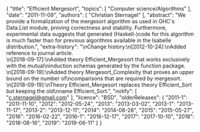 {
    "title": "Efficient Mergesort",
    "topics": [
        "Computer science/Algorithms"
    ],
    "date": "2011-11-09",
    "authors": [
        "Christian Sternagel"
    ],
    "abstract": "We provide a formalization of the mergesort algorithm as used in GHC's Data.List module, proving correctness and stability. Furthermore, experimental data suggests that generated (Haskell-)code for this algorithm is much faster than for previous algorithms available in the Isabelle distribution.",
    "extra-history": "\nChange history:\n[2012-10-24]:\nAdded reference to journal article.<br>\n[2018-09-17]:\nAdded theory Efficient_Mergesort that works exclusively with the mutual\ninduction schemas generated by the function package.<br>\n[2018-09-19]:\nAdded theory Mergesort_Complexity that proves an upper bound on the number of\ncomparisons that are required by mergesort.<br>\n[2018-09-19]:\nTheory Efficient_Mergesort replaces theory Efficient_Sort but keeping the old\nname Efficient_Sort.",
    "notify": [
        "c.sternagel@gmail.com"
    ],
    "licence": "BSD",
    "olderReleases": {
        "2011-1": "2011-11-10",
        "2012": "2012-05-24",
        "2013": "2013-03-02",
        "2013-1": "2013-11-17",
        "2013-2": "2013-12-11",
        "2014": "2014-08-28",
        "2015": "2015-05-27",
        "2016": "2016-02-22",
        "2016-1": "2016-12-17",
        "2017": "2017-10-10",
        "2018": "2018-08-16",
        "2019": "2019-06-11"
    }
}
